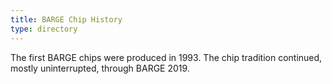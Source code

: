 ```yaml
---
title: BARGE Chip History
type: directory
---
```


The first BARGE chips were produced in 1993.  The chip tradition
continued, mostly uninterrupted, through BARGE 2019.

